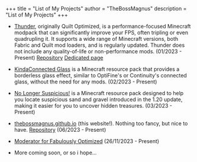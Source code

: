 
+++
title = "List of My Projects"
author = "TheBossMagnus"
description = "List of My Projects"
+++
* [Thunder](https://modrinth.com/modpack/Thunder), originally Quilt Optimized, is a performance-focused Minecraft modpack that can significantly improve your FPS, often tripling or even quadrupling it. It supports a wide range of Minecraft versions, both Fabric and Quilt mod loaders, and is regularly updated. Thunder does not include any quality-of-life or non-performance mods. (01/2023 - Present) [Repository](https://github.com/TheBossMagnus/Thunder) [Dedicated page](https://thebossmagnus.github.io/thunder/)

* [KindaConnected Glass](https://modrinth.com/resourcepack/connected-glass-texture) is a Minecraft resource pack that provides a borderless glass effect, similar to OptiFine's or Continuity's connected glass, without the need for any mods. (02/2023 - Present)

* [No Longer Suspicious!](https://modrinth.com/resourcepack/nolongersuspicious) is a Minecraft resource pack designed to help you locate suspicious sand and gravel introduced in the 1.20 update, making it easier for you to uncover hidden treasures. (03/2023 - Present)

* [thebossmagnus.github.io](https://thebossmagnus.github.io) (this website!). Nothing too fancy, but nice to have. [Repository](https://github.com/TheBossMagnus/thebossmagnus.github.io) (06/2023 - Present)

* [Moderator for Fabulously Optimized](https://download.fo/discord) (26/11/2023 - Present)

* More coming soon, or so i hope...